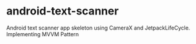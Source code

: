 # android-text-scanner
Android text scanner app skeleton using CameraX and JetpackLifeCycle. Implementing MVVM Pattern
